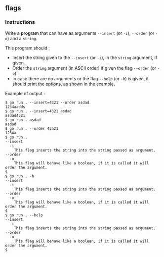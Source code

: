 ## flags

### Instructions

Write a **program** that can have as arguments `--insert` (or `-i`), `--order` (or `-o`) and a `string`.

This program should :

- Insert the string given to the `--insert` (or `-i`), in the `string` argument, if given.
- Order the `string` argument (in ASCII order) if given the flag `--order` (or `-o`).
- In case there are no arguments or the flag `--help` (or `-h`) is given, it should print the options, as shown in the example.

Example of output :

```console
$ go run . --insert=4321 --order asdad
1234aadds
$ go run . --insert=4321 asdad
asdad4321
$ go run . asdad
asdad
$ go run . --order 43a21
1234a
$ go run .
--insert
  -i
    This flag inserts the string into the string passed as argument.
--order
  -o
    This flag will behave like a boolean, if it is called it will order the argument.
$
$ go run . -h
--insert
  -i
    This flag inserts the string into the string passed as argument.
--order
  -o
    This flag will behave like a boolean, if it is called it will order the argument.
$
$ go run . --help
--insert
  -i
    This flag inserts the string into the string passed as argument.
--order
  -o
    This flag will behave like a boolean, if it is called it will order the argument.
$
```
